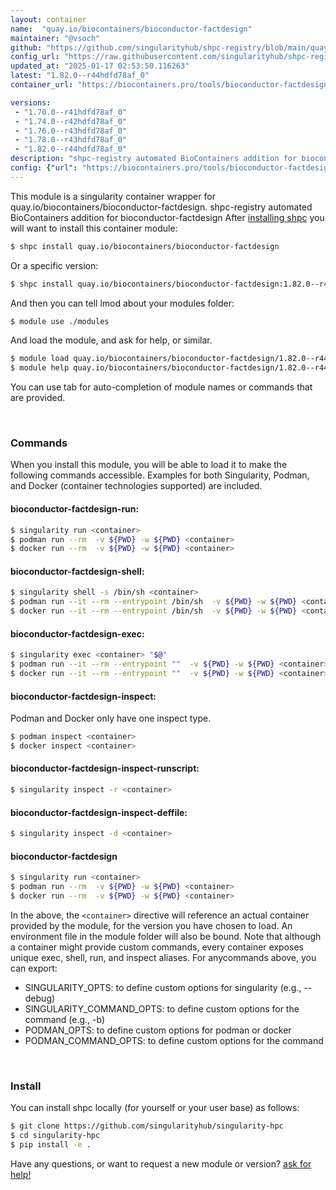 ```yaml
---
layout: container
name:  "quay.io/biocontainers/bioconductor-factdesign"
maintainer: "@vsoch"
github: "https://github.com/singularityhub/shpc-registry/blob/main/quay.io/biocontainers/bioconductor-factdesign/container.yaml"
config_url: "https://raw.githubusercontent.com/singularityhub/shpc-registry/main/quay.io/biocontainers/bioconductor-factdesign/container.yaml"
updated_at: "2025-01-17 02:53:50.116263"
latest: "1.82.0--r44hdfd78af_0"
container_url: "https://biocontainers.pro/tools/bioconductor-factdesign"

versions:
 - "1.70.0--r41hdfd78af_0"
 - "1.74.0--r42hdfd78af_0"
 - "1.76.0--r43hdfd78af_0"
 - "1.78.0--r43hdfd78af_0"
 - "1.82.0--r44hdfd78af_0"
description: "shpc-registry automated BioContainers addition for bioconductor-factdesign"
config: {"url": "https://biocontainers.pro/tools/bioconductor-factdesign", "maintainer": "@vsoch", "description": "shpc-registry automated BioContainers addition for bioconductor-factdesign", "latest": {"1.82.0--r44hdfd78af_0": "sha256:a22836c7d98ef9d74614454ac24f993935d07c8b10e834fbddeab582a30b0f5e"}, "tags": {"1.70.0--r41hdfd78af_0": "sha256:8992262852d6969d1bfec1d6a22a36141b5d45de9efdc8d550059333f99ec53c", "1.74.0--r42hdfd78af_0": "sha256:a25582545665cfa0b00de2c87b7f12f75ab339d5a107d67cf2d9238e8a616c5a", "1.76.0--r43hdfd78af_0": "sha256:728aef1af6fabb6bfbb2ea70abae64cf951fe0e74f546946c51bad81392c12e4", "1.78.0--r43hdfd78af_0": "sha256:1316015f187a62d7b7927fa7da99eccc9510ece8c3feac9c3557e682c9ae2ea3", "1.82.0--r44hdfd78af_0": "sha256:a22836c7d98ef9d74614454ac24f993935d07c8b10e834fbddeab582a30b0f5e"}, "docker": "quay.io/biocontainers/bioconductor-factdesign"}
---
```


This module is a singularity container wrapper for quay.io/biocontainers/bioconductor-factdesign.
shpc-registry automated BioContainers addition for bioconductor-factdesign
After [installing shpc](#install) you will want to install this container module:


```bash
$ shpc install quay.io/biocontainers/bioconductor-factdesign
```

Or a specific version:

```bash
$ shpc install quay.io/biocontainers/bioconductor-factdesign:1.82.0--r44hdfd78af_0
```

And then you can tell lmod about your modules folder:

```bash
$ module use ./modules
```

And load the module, and ask for help, or similar.

```bash
$ module load quay.io/biocontainers/bioconductor-factdesign/1.82.0--r44hdfd78af_0
$ module help quay.io/biocontainers/bioconductor-factdesign/1.82.0--r44hdfd78af_0
```

You can use tab for auto-completion of module names or commands that are provided.

<br>

### Commands

When you install this module, you will be able to load it to make the following commands accessible.
Examples for both Singularity, Podman, and Docker (container technologies supported) are included.

#### bioconductor-factdesign-run:

```bash
$ singularity run <container>
$ podman run --rm  -v ${PWD} -w ${PWD} <container>
$ docker run --rm  -v ${PWD} -w ${PWD} <container>
```

#### bioconductor-factdesign-shell:

```bash
$ singularity shell -s /bin/sh <container>
$ podman run --it --rm --entrypoint /bin/sh  -v ${PWD} -w ${PWD} <container>
$ docker run --it --rm --entrypoint /bin/sh  -v ${PWD} -w ${PWD} <container>
```

#### bioconductor-factdesign-exec:

```bash
$ singularity exec <container> "$@"
$ podman run --it --rm --entrypoint ""  -v ${PWD} -w ${PWD} <container> "$@"
$ docker run --it --rm --entrypoint ""  -v ${PWD} -w ${PWD} <container> "$@"
```

#### bioconductor-factdesign-inspect:

Podman and Docker only have one inspect type.

```bash
$ podman inspect <container>
$ docker inspect <container>
```

#### bioconductor-factdesign-inspect-runscript:

```bash
$ singularity inspect -r <container>
```

#### bioconductor-factdesign-inspect-deffile:

```bash
$ singularity inspect -d <container>
```



#### bioconductor-factdesign

```bash
$ singularity run <container>
$ podman run --rm  -v ${PWD} -w ${PWD} <container>
$ docker run --rm  -v ${PWD} -w ${PWD} <container>
```


In the above, the `<container>` directive will reference an actual container provided
by the module, for the version you have chosen to load. An environment file in the
module folder will also be bound. Note that although a container
might provide custom commands, every container exposes unique exec, shell, run, and
inspect aliases. For anycommands above, you can export:

 - SINGULARITY_OPTS: to define custom options for singularity (e.g., --debug)
 - SINGULARITY_COMMAND_OPTS: to define custom options for the command (e.g., -b)
 - PODMAN_OPTS: to define custom options for podman or docker
 - PODMAN_COMMAND_OPTS: to define custom options for the command

<br>

### Install

You can install shpc locally (for yourself or your user base) as follows:

```bash
$ git clone https://github.com/singularityhub/singularity-hpc
$ cd singularity-hpc
$ pip install -e .
```

Have any questions, or want to request a new module or version? [ask for help!](https://github.com/singularityhub/singularity-hpc/issues)
